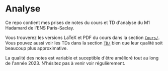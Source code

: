 # Analyse

Ce repo contient mes prises de notes du cours et TD d'analyse du M1 Hadamard de l'ENS Paris-Saclay.

Vous trouverez les versions LaTeX et PDF du cours dans la section [`Cours/`](./Cours/). Vous pouvez aussi voir les TDs dans la section [`TD/`](./TD/) bien que leur qualité soit beaucoup plus approximative.

La qualité des notes est variable et suceptible d'être amélioré tout au long de l'année 2023. N'hésitez pas à venir voir régulièrement.
